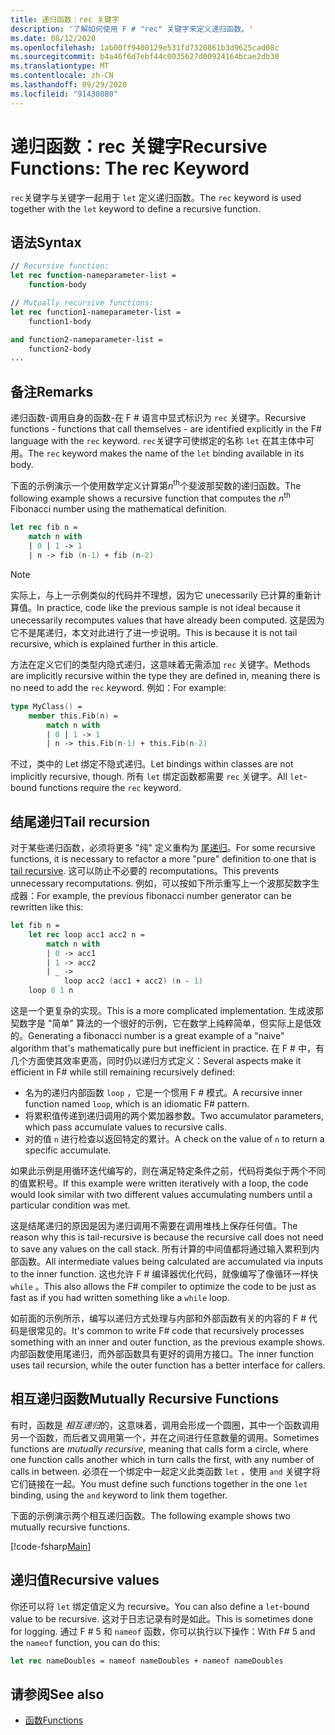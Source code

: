 ```yaml
---
title: 递归函数：rec 关键字
description: '了解如何使用 F # "rec" 关键字来定义递归函数。'
ms.date: 08/12/2020
ms.openlocfilehash: 1ab00ff9400129e531fd7320861b3d9625cad08c
ms.sourcegitcommit: b4a46f6d7ebf44c0035627d00924164bcae2db30
ms.translationtype: MT
ms.contentlocale: zh-CN
ms.lasthandoff: 09/29/2020
ms.locfileid: "91438080"
---
```

# <a name="recursive-functions-the-rec-keyword"></a><span data-ttu-id="9ed47-103">递归函数：rec 关键字</span><span class="sxs-lookup"><span data-stu-id="9ed47-103">Recursive Functions: The rec Keyword</span></span>

<span data-ttu-id="9ed47-104">`rec`关键字与关键字一起用于 `let` 定义递归函数。</span><span class="sxs-lookup"><span data-stu-id="9ed47-104">The `rec` keyword is used together with the `let` keyword to define a recursive function.</span></span>

## <a name="syntax"></a><span data-ttu-id="9ed47-105">语法</span><span class="sxs-lookup"><span data-stu-id="9ed47-105">Syntax</span></span>

```fsharp
// Recursive function:
let rec function-nameparameter-list =
    function-body

// Mutually recursive functions:
let rec function1-nameparameter-list =
    function1-body

and function2-nameparameter-list =
    function2-body
...
```

## <a name="remarks"></a><span data-ttu-id="9ed47-106">备注</span><span class="sxs-lookup"><span data-stu-id="9ed47-106">Remarks</span></span>

<span data-ttu-id="9ed47-107">递归函数-调用自身的函数-在 F # 语言中显式标识为 `rec` 关键字。</span><span class="sxs-lookup"><span data-stu-id="9ed47-107">Recursive functions - functions that call themselves - are identified explicitly in the F# language with the `rec` keyword.</span></span> <span data-ttu-id="9ed47-108">`rec`关键字可使绑定的名称 `let` 在其主体中可用。</span><span class="sxs-lookup"><span data-stu-id="9ed47-108">The `rec` keyword makes the name of the `let` binding available in its body.</span></span>

<span data-ttu-id="9ed47-109">下面的示例演示一个使用数学定义计算第*n*<sup>th</sup>个斐波那契数的递归函数。</span><span class="sxs-lookup"><span data-stu-id="9ed47-109">The following example shows a recursive function that computes the *n*<sup>th</sup> Fibonacci number using the mathematical definition.</span></span>

```fsharp
let rec fib n =
    match n with
    | 0 | 1 -> 1
    | n -> fib (n-1) + fib (n-2)
```

> [!NOTE]
> <span data-ttu-id="9ed47-110">实际上，与上一示例类似的代码并不理想，因为它 unecessarily 已计算的重新计算值。</span><span class="sxs-lookup"><span data-stu-id="9ed47-110">In practice, code like the previous sample is not ideal because it unecessarily recomputes values that have already been computed.</span></span> <span data-ttu-id="9ed47-111">这是因为它不是尾递归，本文对此进行了进一步说明。</span><span class="sxs-lookup"><span data-stu-id="9ed47-111">This is because it is not tail recursive, which is explained further in this article.</span></span>

<span data-ttu-id="9ed47-112">方法在定义它们的类型内隐式递归，这意味着无需添加 `rec` 关键字。</span><span class="sxs-lookup"><span data-stu-id="9ed47-112">Methods are implicitly recursive within the type they are defined in, meaning there is no need to add the `rec` keyword.</span></span> <span data-ttu-id="9ed47-113">例如：</span><span class="sxs-lookup"><span data-stu-id="9ed47-113">For example:</span></span>

```fsharp
type MyClass() =
    member this.Fib(n) =
        match n with
        | 0 | 1 -> 1
        | n -> this.Fib(n-1) + this.Fib(n-2)
```

<span data-ttu-id="9ed47-114">不过，类中的 Let 绑定不隐式递归。</span><span class="sxs-lookup"><span data-stu-id="9ed47-114">Let bindings within classes are not implicitly recursive, though.</span></span> <span data-ttu-id="9ed47-115">所有 `let` 绑定函数都需要 `rec` 关键字。</span><span class="sxs-lookup"><span data-stu-id="9ed47-115">All `let`-bound functions require the `rec` keyword.</span></span>

## <a name="tail-recursion"></a><span data-ttu-id="9ed47-116">结尾递归</span><span class="sxs-lookup"><span data-stu-id="9ed47-116">Tail recursion</span></span>

<span data-ttu-id="9ed47-117">对于某些递归函数，必须将更多 "纯" 定义重构为 [尾递归](https://cs.stackexchange.com/questions/6230/what-is-tail-recursion)。</span><span class="sxs-lookup"><span data-stu-id="9ed47-117">For some recursive functions, it is necessary to refactor a more "pure" definition to one that is [tail recursive](https://cs.stackexchange.com/questions/6230/what-is-tail-recursion).</span></span> <span data-ttu-id="9ed47-118">这可以防止不必要的 recomputations。</span><span class="sxs-lookup"><span data-stu-id="9ed47-118">This prevents unnecessary recomputations.</span></span> <span data-ttu-id="9ed47-119">例如，可以按如下所示重写上一个波那契数字生成器：</span><span class="sxs-lookup"><span data-stu-id="9ed47-119">For example, the previous fibonacci number generator can be rewritten like this:</span></span>

```fsharp
let fib n =
    let rec loop acc1 acc2 n =
        match n with
        | 0 -> acc1
        | 1 -> acc2
        | _ ->
            loop acc2 (acc1 + acc2) (n - 1)
    loop 0 1 n
```

<span data-ttu-id="9ed47-120">这是一个更复杂的实现。</span><span class="sxs-lookup"><span data-stu-id="9ed47-120">This is a more complicated implementation.</span></span> <span data-ttu-id="9ed47-121">生成波那契数字是 "简单" 算法的一个很好的示例，它在数学上纯粹简单，但实际上是低效的。</span><span class="sxs-lookup"><span data-stu-id="9ed47-121">Generating a fibonacci number is a great example of a "naive" algorithm that's mathematically pure but inefficient in practice.</span></span> <span data-ttu-id="9ed47-122">在 F # 中，有几个方面使其效率更高，同时仍以递归方式定义：</span><span class="sxs-lookup"><span data-stu-id="9ed47-122">Several aspects make it efficient in F# while still remaining recursively defined:</span></span>

* <span data-ttu-id="9ed47-123">名为的递归内部函数 `loop` ，它是一个惯用 F # 模式。</span><span class="sxs-lookup"><span data-stu-id="9ed47-123">A recursive inner function named `loop`, which is an idiomatic F# pattern.</span></span>
* <span data-ttu-id="9ed47-124">将累积值传递到递归调用的两个累加器参数。</span><span class="sxs-lookup"><span data-stu-id="9ed47-124">Two accumulator parameters, which pass accumulate values to recursive calls.</span></span>
* <span data-ttu-id="9ed47-125">对的值 `n` 进行检查以返回特定的累计。</span><span class="sxs-lookup"><span data-stu-id="9ed47-125">A check on the value of `n` to return a specific accumulate.</span></span>

<span data-ttu-id="9ed47-126">如果此示例是用循环迭代编写的，则在满足特定条件之前，代码将类似于两个不同的值累积号。</span><span class="sxs-lookup"><span data-stu-id="9ed47-126">If this example were written iteratively with a loop, the code would look similar with two different values accumulating numbers until a particular condition was met.</span></span>

<span data-ttu-id="9ed47-127">这是结尾递归的原因是因为递归调用不需要在调用堆栈上保存任何值。</span><span class="sxs-lookup"><span data-stu-id="9ed47-127">The reason why this is tail-recursive is because the recursive call does not need to save any values on the call stack.</span></span> <span data-ttu-id="9ed47-128">所有计算的中间值都将通过输入累积到内部函数。</span><span class="sxs-lookup"><span data-stu-id="9ed47-128">All intermediate values being calculated are accumulated via inputs to the inner function.</span></span> <span data-ttu-id="9ed47-129">这也允许 F # 编译器优化代码，就像编写了像循环一样快 `while` 。</span><span class="sxs-lookup"><span data-stu-id="9ed47-129">This also allows the F# compiler to optimize the code to be just as fast as if you had written something like a `while` loop.</span></span>

<span data-ttu-id="9ed47-130">如前面的示例所示，编写以递归方式处理与内部和外部函数有关的内容的 F # 代码是很常见的。</span><span class="sxs-lookup"><span data-stu-id="9ed47-130">It's common to write F# code that recursively processes something with an inner and outer function, as the previous example shows.</span></span> <span data-ttu-id="9ed47-131">内部函数使用尾递归，而外部函数具有更好的调用方接口。</span><span class="sxs-lookup"><span data-stu-id="9ed47-131">The inner function uses tail recursion, while the outer function has a better interface for callers.</span></span>

## <a name="mutually-recursive-functions"></a><span data-ttu-id="9ed47-132">相互递归函数</span><span class="sxs-lookup"><span data-stu-id="9ed47-132">Mutually Recursive Functions</span></span>

<span data-ttu-id="9ed47-133">有时，函数是 *相互递归*的，这意味着，调用会形成一个圆圈，其中一个函数调用另一个函数，而后者又调用第一个，并在之间进行任意数量的调用。</span><span class="sxs-lookup"><span data-stu-id="9ed47-133">Sometimes functions are *mutually recursive*, meaning that calls form a circle, where one function calls another which in turn calls the first, with any number of calls in between.</span></span> <span data-ttu-id="9ed47-134">必须在一个绑定中一起定义此类函数 `let` ，使用 `and` 关键字将它们链接在一起。</span><span class="sxs-lookup"><span data-stu-id="9ed47-134">You must define such functions together in the one `let` binding, using the `and` keyword to link them together.</span></span>

<span data-ttu-id="9ed47-135">下面的示例演示两个相互递归函数。</span><span class="sxs-lookup"><span data-stu-id="9ed47-135">The following example shows two mutually recursive functions.</span></span>

[!code-fsharp[Main](~/samples/snippets/fsharp/lang-ref-1/snippet4002.fs)]

## <a name="recursive-values"></a><span data-ttu-id="9ed47-136">递归值</span><span class="sxs-lookup"><span data-stu-id="9ed47-136">Recursive values</span></span>

<span data-ttu-id="9ed47-137">你还可以将 `let` 绑定值定义为 recursive。</span><span class="sxs-lookup"><span data-stu-id="9ed47-137">You can also define a `let`-bound value to be recursive.</span></span> <span data-ttu-id="9ed47-138">这对于日志记录有时是如此。</span><span class="sxs-lookup"><span data-stu-id="9ed47-138">This is sometimes done for logging.</span></span> <span data-ttu-id="9ed47-139">通过 F # 5 和 `nameof` 函数，你可以执行以下操作：</span><span class="sxs-lookup"><span data-stu-id="9ed47-139">With F# 5 and the `nameof` function, you can do this:</span></span>

```fsharp
let rec nameDoubles = nameof nameDoubles + nameof nameDoubles
```

## <a name="see-also"></a><span data-ttu-id="9ed47-140">请参阅</span><span class="sxs-lookup"><span data-stu-id="9ed47-140">See also</span></span>

- [<span data-ttu-id="9ed47-141">函数</span><span class="sxs-lookup"><span data-stu-id="9ed47-141">Functions</span></span>](index.md)

